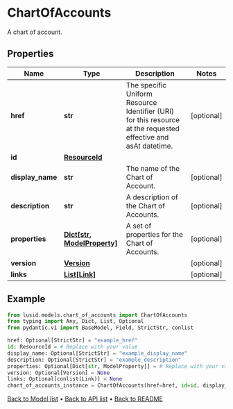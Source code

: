 # ChartOfAccounts

A chart of account.
## Properties
Name | Type | Description | Notes
------------ | ------------- | ------------- | -------------
**href** | **str** | The specific Uniform Resource Identifier (URI) for this resource at the requested effective and asAt datetime. | [optional] 
**id** | [**ResourceId**](ResourceId.md) |  | 
**display_name** | **str** | The name of the Chart of Account. | [optional] 
**description** | **str** | A description of the Chart of Accounts. | [optional] 
**properties** | [**Dict[str, ModelProperty]**](ModelProperty.md) | A set of properties for the Chart of Accounts. | [optional] 
**version** | [**Version**](Version.md) |  | [optional] 
**links** | [**List[Link]**](Link.md) |  | [optional] 
## Example

```python
from lusid.models.chart_of_accounts import ChartOfAccounts
from typing import Any, Dict, List, Optional
from pydantic.v1 import BaseModel, Field, StrictStr, conlist

href: Optional[StrictStr] = "example_href"
id: ResourceId = # Replace with your value
display_name: Optional[StrictStr] = "example_display_name"
description: Optional[StrictStr] = "example_description"
properties: Optional[Dict[str, ModelProperty]] = # Replace with your value
version: Optional[Version] = None
links: Optional[conlist(Link)] = None
chart_of_accounts_instance = ChartOfAccounts(href=href, id=id, display_name=display_name, description=description, properties=properties, version=version, links=links)

```

[Back to Model list](../README.md#documentation-for-models) &#8226; [Back to API list](../README.md#documentation-for-api-endpoints) &#8226; [Back to README](../README.md)

